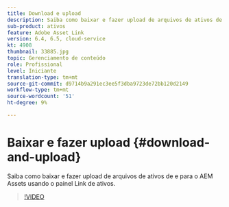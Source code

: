 ```yaml
---
title: Download e upload
description: Saiba como baixar e fazer upload de arquivos de ativos de e para o AEM Assets usando o painel Link de ativos.
sub-product: ativos
feature: Adobe Asset Link
version: 6.4, 6.5, cloud-service
kt: 4908
thumbnail: 33885.jpg
topic: Gerenciamento de conteúdo
role: Profissional
level: Iniciante
translation-type: tm+mt
source-git-commit: d9714b9a291ec3ee5f3dba9723de72bb120d2149
workflow-type: tm+mt
source-wordcount: '51'
ht-degree: 9%

---
```



# Baixar e fazer upload {#download-and-upload}

Saiba como baixar e fazer upload de arquivos de ativos de e para o AEM Assets usando o painel Link de ativos.

>[!VIDEO](https://video.tv.adobe.com/v/33885/?quality=12)
